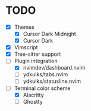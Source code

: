 # TODO

- [x] Themes
    - [x] Cursor Dark Midnight
    - [x] Cursor Dark
- [x] Vimscript
- [x] Tree-sitter support
- [ ] Plugin integration
    - [x] nvimdev/dashboard.nvim
    - [ ] ydkulks/tabs.nvim
    - [ ] ydkulks/statusline.nvim
- [ ] Terminal color scheme
    - [x] Alacritty
    - [ ] Ghostty
